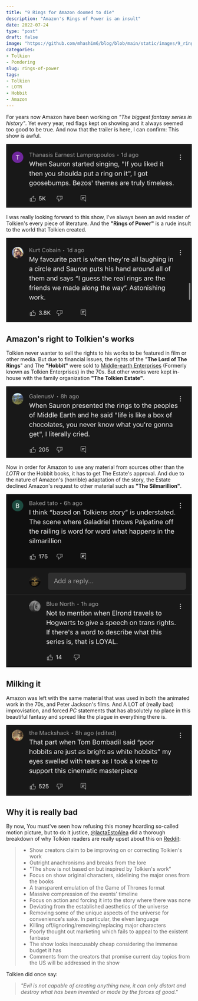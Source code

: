 ```yaml
---
title: "9 Rings for Amazon doomed to die"
description: "Amazon's Rings of Power is an insult"
date: 2022-07-24
type: "post"
draft: false
image: "https://github.com/mhashim6/blog/blob/main/static/images/9_rings/9-rings.jpg?raw=true"
categories:
- Tolkien
- Pondering
slug: rings-of-power
tags: 
- Tolkien
- LOTR
- Hobbit
- Amazon
---
```


For years now Amazon have been working on _"The biggest fantasy series in history"_. Yet every year, red flags kept on showing and it always seemed too good to be true. And now that the trailer is here, I can confirm: This show is awful.

![Comments on the YouTube trailer](https://github.com/mhashim6/blog/blob/main/static/images/9_rings/9r_yt_1.jpeg?raw=true "Comments on the YouTube trailer")

I was really looking forward to this show, I've always been an avid reader of Tolkien's every piece of literature. And the __"Rings of Power"__ is a rude insult to the world that Tolkien created.

![Comments on the YouTube trailer](https://github.com/mhashim6/blog/blob/main/static/images/9_rings/9r_yt_2.jpeg?raw=true "Comments on the YouTube trailer")

## Amazon's right to Tolkien's works

Tolkien never wanter to sell the rights to his works to be featured in film or other media. But due to financial issues, the rights of the "__The Lord of The Rings__" and The __"Hobbit"__ were sold to [Middle-earth Enterprises](https://www.middleearth.com) (Formerly known as Tolkien Enterprises) in the 70s. But other works were kept in-house with the family organization __"The Tolkien Estate"__.

![Comments on the YouTube trailer](https://github.com/mhashim6/blog/blob/main/static/images/9_rings/9r_yt_3.jpeg?raw=true "Comments on the YouTube trailer")

Now in order for Amazon to use any material from sources other than the _LOTR_ or the Hobbit books, it has to get The Estate's approval. And due to the nature of Amazon's (horrible) adaptation of the story, the Estate declined Amazon's request to other material such as __"The Silmarillion"__.

![Comments on the YouTube trailer](https://github.com/mhashim6/blog/blob/main/static/images/9_rings/9r_yt_4.jpeg?raw=true "Comments on the YouTube trailer")

## Milking it
Amazon was left with the same material that was used in both the animated work in the 70s, and Peter Jackson's films. And A LOT of (really bad) improvisation, and forced _PC_ statements that has absolutely no place in this beautiful fantasy and spread like the plague in everything there is.

![Comments on the YouTube trailer](https://github.com/mhashim6/blog/blob/main/static/images/9_rings/9r_yt_5.jpeg?raw=true "Comments on the YouTube trailer")

## Why it is really bad

By now, You must've seen how refusing this money hoarding so-called motion picture, but to do it justice, [@lactaEstoAlea](https://www.reddit.com/user/IactaEstoAlea) did a thorough breakdown of why Tolkien readers are really upset about this on [Reddit](https://www.reddit.com/r/OutOfTheLoop/comments/w6ip2c/comment/ihefmj4/?utm_source=share&utm_medium=ios_app&utm_name=iossmf&context=3):
> - Show creators claim to be improving on or correcting Tolkien's work
> - Outright anachronisms and breaks from the lore
> - "The show is not based on but inspired by Tolkien's work"
> - Focus on show original characters, sidelining the major ones from the books
> - A transparent emulation of the Game of Thrones format
> - Massive compression of the events' timeline
> - Focus on action and forcing it into the story where there was none
> - Deviating from the established aesthetics of the universe
> - Removing some of the unique aspects of the universe for convenience's sake. In particular, the elven language
> - Killing off/ignoring/removing/replacing major characters
> - Poorly thought out marketing which fails to appeal to the existent fanbase
> - The show looks inexcusably cheap considering the immense budget it has
> - Comments from the creators that promise current day topics from the US will be addressed in the show

Tolkien did once say:
> _"Evil is not capable of creating anything new, it can only distort and destroy what has been invented or made by the forces of good."_
